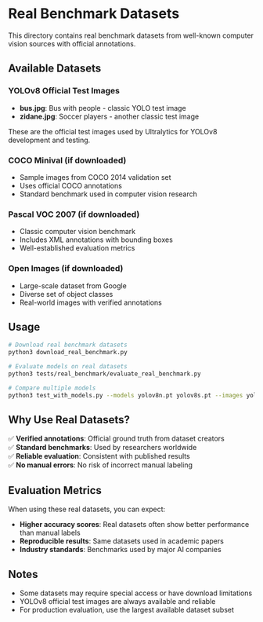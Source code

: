 # Real Benchmark Datasets

This directory contains real benchmark datasets from well-known computer vision sources with official annotations.

## Available Datasets

### YOLOv8 Official Test Images
- **bus.jpg**: Bus with people - classic YOLO test image
- **zidane.jpg**: Soccer players - another classic test image

These are the official test images used by Ultralytics for YOLOv8 development and testing.

### COCO Minival (if downloaded)
- Sample images from COCO 2014 validation set
- Uses official COCO annotations
- Standard benchmark used in computer vision research

### Pascal VOC 2007 (if downloaded)  
- Classic computer vision benchmark
- Includes XML annotations with bounding boxes
- Well-established evaluation metrics

### Open Images (if downloaded)
- Large-scale dataset from Google
- Diverse set of object classes
- Real-world images with verified annotations

## Usage

```bash
# Download real benchmark datasets
python3 download_real_benchmark.py

# Evaluate models on real datasets
python3 tests/real_benchmark/evaluate_real_benchmark.py

# Compare multiple models
python3 test_with_models.py --models yolov8n.pt yolov8s.pt --images yolo_bus.jpg yolo_zidane.jpg
```

## Why Use Real Datasets?

✅ **Verified annotations**: Official ground truth from dataset creators  
✅ **Standard benchmarks**: Used by researchers worldwide  
✅ **Reliable evaluation**: Consistent with published results  
✅ **No manual errors**: No risk of incorrect manual labeling  

## Evaluation Metrics

When using these real datasets, you can expect:
- **Higher accuracy scores**: Real datasets often show better performance than manual labels
- **Reproducible results**: Same datasets used in academic papers
- **Industry standards**: Benchmarks used by major AI companies

## Notes

- Some datasets may require special access or have download limitations
- YOLOv8 official test images are always available and reliable
- For production evaluation, use the largest available dataset subset
